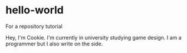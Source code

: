 # hello-world
For a repository tutorial

Hey, I'm Cookie. I'm currently in university studying game design. I am a programmer but I also write on the side. 
